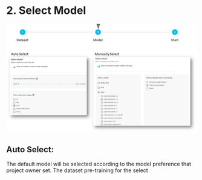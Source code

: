 # 2. Select Model

![](../../../.gitbook/assets/image%20%28109%29.png)

## Auto Select:

The default model will be selected according to the model preference that project owner set. The dataset pre-training for the select



